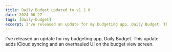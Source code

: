 ```yaml
---
title: Daily Budget updated to v1.2.0
date: 2024-06-27
tags: [daily-budget]
excerpt: I've released an update for my budgeting app, Daily Budget. This update adds iCloud syncing and an overhauled UI on the budget view screen.
---
```

I've released an update for my budgeting app, Daily Budget. This update adds iCloud syncing and an overhauled UI on the budget view screen.
